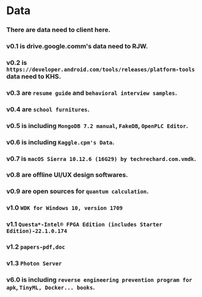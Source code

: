 # Data
### There are data need to client here.
### v0.1 is drive.google.comm's data need to RJW.
### v0.2 is `https://developer.android.com/tools/releases/platform-tools` data need to KHS.
### v0.3 are `resume guide` and `behavioral interview samples`.
### v0.4 are `school furnitures`.
### v0.5 is including `MongoDB 7.2 manual`, `FakeDB`, `OpenPLC Editor`.
### v0.6 is including `Kaggle.cpm's Data`.
### v0.7 is `macOS Sierra 10.12.6 (16G29) by techrechard.com.vmdk`.
### v0.8 are offline UI/UX design softwares.
### v0.9 are open sources for `quantum calculation`.
### v1.0 `WDK for Windows 10, version 1709`
### v1.1 `Questa*-Intel® FPGA Edition (includes Starter Edition)-22.1.0.174`
### v1.2 `papers-pdf,doc`
### v1.3 `Photon Server`
### v6.0 is including `reverse engineering prevention program for apk`, `TinyML, Docker... books`.